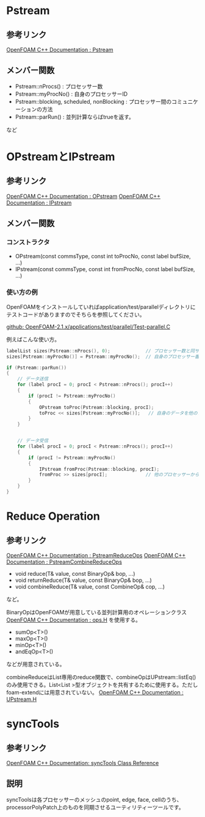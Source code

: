 <!--
title:   OpenFOAMが提供する並列計算用クラス
tags:    OpenFOAM,Parallel,foam-extend,並列計算
id:      dd66942b7e8e2c3ace75
private: false
-->
# Pstream

## 参考リンク

[OpenFOAM C++ Documentation : Pstream](http://www.openfoam.com/documentation/cpp-guide/html/a02100.html)

## メンバー関数

- Pstream::nProcs() : プロセッサー数
- Pstream::myProcNo() : 自身のプロセッサーID
- Pstream::blocking, scheduled, nonBlocking : プロセッサー間のコミュニケーションの方法
- Pstream::parRun() : 並列計算ならばtrueを返す。

など

# OPstreamとIPstream

## 参考リンク

[OpenFOAM C++ Documentation : OPstream](http://www.openfoam.com/documentation/cpp-guide/html/a01785.html)
[OpenFOAM C++ Documentation : IPstream](http://www.openfoam.com/documentation/cpp-guide/html/a01240.html)

## メンバー関数

### コンストラクタ

- OPstream(const commsType, const int toProcNo, const label bufSize, ...)
- IPstream(const commsType, const int fromProcNo, const label bufSize, ...)

### 使い方の例

OpenFOAMをインストールしていればapplication/test/parallelディレクトリにテストコードがありますのでそちらを参照してください。

[github: OpenFOAM-2.1.x/applications/test/parallel/Test-parallel.C](https://github.com/OpenFOAM/OpenFOAM-2.1.x/blob/master/applications/test/parallel/Test-parallel.C)

例えばこんな使い方。

```cpp
labelList sizes(Pstream::nProcs(), 0);             // プロセッサー数と同サイズのlabelListを作成し0で初期化
sizes[Pstream::myProcNo()] = Pstream::myProcNo();  // 自身のプロセッサー番号をプロセッサー番号と同じ番地に代入

if (Pstream::parRun())
{
    // データ送信
    for (label procI = 0; procI < Pstream::nProcs(); procI++)
    {
        if (procI != Pstream::myProcNo()
        {
            OPstream toProc(Pstream::blocking, procI);
            toProc << sizes[Pstream::myProcNo()];   // 自身のデータを他のプロセッサーに送る
        }
    }


    // データ受信
    for (label procI = 0; procI < Pstream::nProcs(); procI++)
    {
        if (procI != Pstream::myProcNo()
        {
            IPstream fromProc(Pstream::blocking, procI);
            fromProc >> sizes[procI];              // 他のプロセッサーから送られてきたデータを受信
        }
    }
}
```

# Reduce Operation

## 参考リンク

[OpenFOAM C++ Documentation : PstreamReduceOps](http://www.openfoam.com/documentation/cpp-guide/html/a08023.html)
[OpenFOAM C++ Documentation : PstreamCombineReduceOps](http://www.openfoam.com/documentation/cpp-guide/html/a08246_source.html)

- void reduce(T& value, const BinaryOp& bop, ...)
- void returnReduce(T& value, const BinaryOp& bop, ...)
- void combineReduce(T& value, const CombineOp& cop, ...)


など。

BinaryOpはOpenFOAMが用意している並列計算用のオペレーションクラス
[OpenFOAM C++ Documentation : ops.H](http://www.openfoam.com/documentation/cpp-guide/html/a09141.html)
を使用する。

- sumOp\<T>()
- maxOp\<T>()
- minOp\<T>()
- andEqOp\<T>()

などが用意されている。


combineReduceはList専用のreduce関数で、combineOpはUPstream::listEq()のみ使用できる。List<List<T> >型オブジェクトを共有するために使用する。ただしfoam-extendには用意されていない。
[OpenFOAM C++ Documentation : UPstream.H](http://www.openfoam.com/documentation/cpp-guide/html/a08255_source.html)


# syncTools

## 参考リンク

[OpenFOAM C++ Documentation: syncTools Class Reference](http://cpp.openfoam.org/v4/a02631.html)

## 説明

syncToolsは各プロセッサーのメッシュのpoint, edge, face, cellのうち、processorPolyPatch上のものを同期させるユーティリティーツールです。